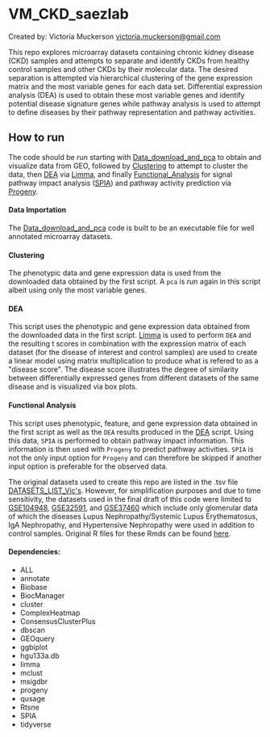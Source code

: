 # VM_CKD_saezlab

Created by: Victoria Muckerson
            victoria.muckerson@gmail.com

This repo explores microarray datasets containing chronic kidney disease (CKD) samples and attempts to separate
and identify CKDs from healthy control samples and other CKDs by their molecular data. The desired separation is attempted
via hierarchical clustering of the gene expression matrix and the most variable genes for each data set.
Differential expression analysis (DEA) is used to obtain these most variable genes and identify potential disease
signature genes while pathway analysis is used to attempt to define diseases by their pathway representation and
pathway activities. 



## How to run

The code should be run starting with [Data_download_and_pca](https://github.com/saezlab/VM_CKD_saezlab/blob/master/Data_download_and_pca.Rmd) to obtain and visualize data from GEO, followed
by [Clustering](https://github.com/saezlab/VM_CKD_saezlab/blob/master/Clustering.Rmd) to attempt to cluster the data, then [DEA](https://github.com/saezlab/VM_CKD_saezlab/blob/master/DEA.Rmd) via [Limma](https://bioconductor.org/packages/release/bioc/html/limma.html), and finally [Functional_Analysis](https://github.com/saezlab/VM_CKD_saezlab/blob/master/Functional_Analysis.Rmd) for signal
pathway impact analysis ([SPIA](http://bioconductor.org/packages/release/bioc/html/SPIA.html)) and pathway activity prediction via [Progeny](http://bioconductor.org/packages/release/bioc/html/progeny.html).



#### Data Importation

The [Data_download_and_pca](https://github.com/saezlab/VM_CKD_saezlab/blob/master/Data_download_and_pca.Rmd) code is built to be an executable file for well annotated microarray datasets.



#### Clustering

The phenotypic data and gene expression data is used from the downloaded data obtained by the first script.
A `pca` is run again in this script albeit using only the most variable genes.



#### DEA

This script uses the phenotypic and gene expression data obtained from the downloaded data in
the first script. [Limma](https://bioconductor.org/packages/release/bioc/html/limma.html) is used to perform `DEA` and the resulting t scores in combination with the expression
matrix of each dataset (for the disease of interest and control samples) are used to create a linear model
using matrix multiplication to produce what is refered to as a "disease score". The disease score illustrates
the degree of similarity between differentially expressed genes from different datasets of the same disease and
is visualized via box plots.



#### Functional Analysis

This script uses phenotypic, feature, and gene expression data obtained in the first script as well as the `DEA`
results produced in the [DEA](https://github.com/saezlab/VM_CKD_saezlab/blob/master/DEA.Rmd) script. Using this data, `SPIA` is performed to obtain pathway impact information. This
information is then used with `Progeny` to predict pathway activities. `SPIA` is not the only input option for `Progeny`
and can therefore be skipped if another input option is preferable for the observed data.



The original datasets used to create this repo are listed in the .tsv file [DATASETS_LIST_Vic's](https://github.com/saezlab/VM_CKD_saezlab/blob/master/DATASETS_LIST%20_Vic's.tsv). However, for
simplification purposes and due to time sensitivity, the datasets used in the final draft of this code were limited to
[GSE104948](https://www.ncbi.nlm.nih.gov/geo/query/acc.cgi?acc=GSE104948), [GSE32591](https://www.ncbi.nlm.nih.gov/geo/query/acc.cgi?acc=GSE32591), and [GSE37460](https://www.ncbi.nlm.nih.gov/geo/query/acc.cgi) which include only glomerular data of which the diseases Lupus Nephropathy/Systemic Lupus Erythematosus, IgA Nephropathy, and Hypertensive Nephropathy were used in addition to control samples.
Original R files for these Rmds can be found [here](https://github.com/vmuckerson/Chronic_kidney_disease).



#### Dependencies:

- ALL
- annotate
- Biobase
- BiocManager
- cluster
- ComplexHeatmap
- ConsensusClusterPlus
- dbscan
- GEOquery
- ggbiplot
- hgu133a.db
- limma
- mclust
- msigdbr
- progeny
- qusage
- Rtsne
- SPIA
- tidyverse
